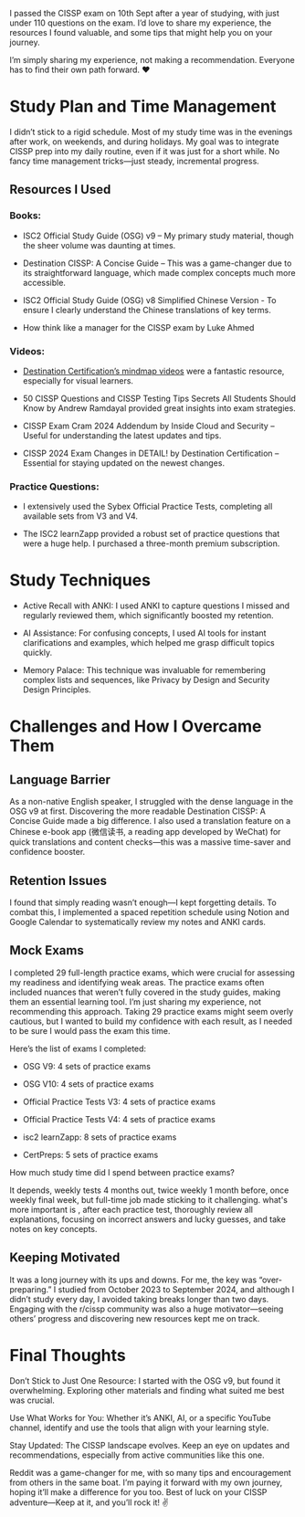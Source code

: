 I passed the CISSP exam on 10th Sept after a year of studying, with just under 110 questions on the exam. I’d love to share my experience, the resources I found valuable, and some tips that might help you on your journey.

I’m simply sharing my experience, not making a recommendation. Everyone has to find their own path forward. ❤️

# Study Plan and Time Management

I didn’t stick to a rigid schedule. Most of my study time was in the evenings after work, on weekends, and during holidays.
My goal was to integrate CISSP prep into my daily routine, even if it was just for a short while. No fancy time management tricks—just steady, incremental progress.

## Resources I Used

### Books:

- ISC2 Official Study Guide (OSG) v9 – My primary study material, though the sheer volume was daunting at times.

- Destination CISSP: A Concise Guide – This was a game-changer due to its straightforward language, which made complex concepts much more accessible.

- ISC2 Official Study Guide (OSG) v8 Simplified Chinese Version - To ensure I clearly understand the Chinese translations of key terms.

- How think like a manager for the CISSP exam by Luke Ahmed

### Videos:

- [Destination Certification’s mindmap videos](https://www.youtube.com/watch?v=hf5NwUSEkwA&list=PLZKdGEfEyJhLd-pJhAD7dNbJyUgpqI4pu) were a fantastic resource, especially for visual learners.

- 50 CISSP Questions and CISSP Testing Tips Secrets All Students Should Know by Andrew Ramdayal provided great insights into exam strategies.

- CISSP Exam Cram 2024 Addendum by Inside Cloud and Security – Useful for understanding the latest updates and tips.

- CISSP 2024 Exam Changes in DETAIL! by Destination Certification – Essential for staying updated on the newest changes.

### Practice Questions:

- I extensively used the Sybex Official Practice Tests, completing all available sets from V3 and V4.

- The ISC2 learnZapp provided a robust set of practice questions that were a huge help. I purchased a three-month premium subscription.

# Study Techniques

- Active Recall with ANKI: I used ANKI to capture questions I missed and regularly reviewed them, which significantly boosted my retention.

- AI Assistance: For confusing concepts, I used AI tools for instant clarifications and examples, which helped me grasp difficult topics quickly.

- Memory Palace: This technique was invaluable for remembering complex lists and sequences, like Privacy by Design and Security Design Principles.

# Challenges and How I Overcame Them

## Language Barrier
As a non-native English speaker, I struggled with the dense language in the OSG v9 at first. Discovering the more readable Destination CISSP: A Concise Guide made a big difference. I also used a translation feature on a Chinese e-book app (微信读书, a reading app developed by WeChat) for quick translations and content checks—this was a massive time-saver and confidence booster.

## Retention Issues
I found that simply reading wasn’t enough—I kept forgetting details. To combat this, I implemented a spaced repetition schedule using Notion and Google Calendar to systematically review my notes and ANKI cards.

## Mock Exams
I completed 29 full-length practice exams, which were crucial for assessing my readiness and identifying weak areas.
The practice exams often included nuances that weren’t fully covered in the study guides, making them an essential learning tool. 
I’m just sharing my experience, not recommending this approach. Taking 29 practice exams might seem overly cautious, but I wanted to build my confidence with each result, as I needed to be sure I would pass the exam this time.

Here’s the list of exams I completed:

- OSG V9: 4 sets of practice exams

- OSG V10: 4 sets of practice exams

- Official Practice Tests V3: 4 sets of practice exams

- Official Practice Tests V4: 4 sets of practice exams

- isc2 learnZapp: 8 sets of practice exams

- CertPreps: 5 sets of practice exams

How much study time did I spend between practice exams?

It depends, weekly tests 4 months out, twice weekly 1 month before, once weekly final week, but full-time job made sticking to it challenging.
what's more important is , after each practice test, thoroughly review all explanations, focusing on incorrect answers and lucky guesses, and take notes on key concepts.

## Keeping Motivated

It was a long journey with its ups and downs.
For me, the key was “over-preparing.” I studied from October 2023 to September 2024, and although I didn’t study every day, I avoided taking breaks longer than two days.
Engaging with the r/cissp community was also a huge motivator—seeing others’ progress and discovering new resources kept me on track.

# Final Thoughts

Don’t Stick to Just One Resource: I started with the OSG v9, but found it overwhelming. Exploring other materials and finding what suited me best was crucial.

Use What Works for You: Whether it’s ANKI, AI, or a specific YouTube channel, identify and use the tools that align with your learning style.

Stay Updated: The CISSP landscape evolves. Keep an eye on updates and recommendations, especially from active communities like this one.

Reddit was a game-changer for me, with so many tips and encouragement from others in the same boat. I’m paying it forward with my own journey, hoping it’ll make a difference for you too. Best of luck on your CISSP adventure—Keep at it, and you’ll rock it! ✌
